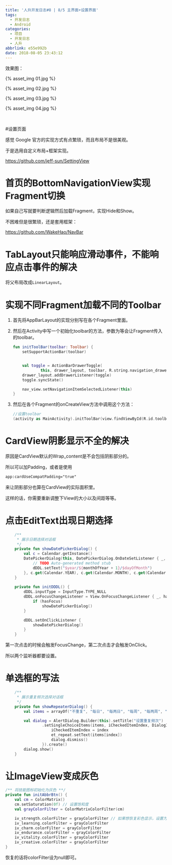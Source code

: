 ```yaml
---
title: '人升开发日志#8 | 8/5 主界面+设置界面'
tags:
  - 开发日志
  - Android
categories:
  - 项目
  - 开发日志
  - 人升
abbrlink: e55e992b
date: 2018-08-05 23:43:12
---
```


效果图：

 {% asset_img 01.jpg %}

<!-- more -->

 {% asset_img 02.jpg %}

 {% asset_img 03.jpg %}

 {% asset_img 04.jpg %}



<br />

#设置页面

感觉 Google 官方的实现方式有点繁琐，而且布局不是很美观。

于是选用自定义布局+框架实现。

https://github.com/jeff-sun/SettingView





# 首页的BottomNavigationView实现Fragment切换

如果自己写就要判断逻辑然后加载Fragment，实现Hide和Show。

不困难但是很繁琐，还是套用框架：

https://github.com/WakeHao/NavBar



# TabLayout只能响应滑动事件，不能响应点击事件的解决

将父布局改成`LinearLayout`。



# 实现不同Fragment加载不同的Toolbar

1. 首先将AppBarLayout的实现分别写在各个Fragment里面。

2. 然后在Activity中写一个初始化toolbar的方法，参数为等会让Fragment传入的toolbar。

   ```kotlin
   fun initToolBar(toolbar: Toolbar) {
       setSupportActionBar(toolbar)
   
   
       val toggle = ActionBarDrawerToggle(
               this, drawer_layout, toolbar, R.string.navigation_drawer_open, R.string.navigation_drawer_close)
       drawer_layout.addDrawerListener(toggle)
       toggle.syncState()
   
       nav_view.setNavigationItemSelectedListener(this)
   }
   ```

3. 然后在各个Fragment的onCreateView方法中调用这个方法：

   ```kotlin
   //设置toolbar
   (activity as MainActivity).initToolBar(view.findViewById(R.id.toolbar))
   ```



# CardView阴影显示不全的解决

原因是CardView默认的Wrap_content是不会包括阴影部分的。

所以可以加Padding，或者是使用

```xml
app:cardUseCompatPadding="true"
```

来让阴影部分也算在CardView的实际面积里。

这样的话，你需要重新调整下View的大小以及间距等等。



# 点击EditText出现日期选择

```kotlin
    /**
     * 展示日期选择对话框
     */
    private fun showDatePickerDialog() {
        val c = Calendar.getInstance()
        DatePickerDialog(this, DatePickerDialog.OnDateSetListener { _, year, monthOfYear, dayOfMonth ->
            // TODO Auto-generated method stub
            dDDL.setText("$year/${monthOfYear + 1}/$dayOfMonth")
        }, c.get(Calendar.YEAR), c.get(Calendar.MONTH), c.get(Calendar.DAY_OF_MONTH)).show()
    }
    
    private fun initDDDL() {
        dDDL.inputType = InputType.TYPE_NULL
        dDDL.onFocusChangeListener = View.OnFocusChangeListener { _, hasFocus ->
            if (hasFocus)
                showDatePickerDialog()
        }

        dDDL.setOnClickListener {
            showDatePickerDialog()
        }
    }
```

第一次点击的时候会触发FocusChange，第二次点击才会触发OnClick。

所以两个监听器都要设置。



# 单选框的写法

```kotlin
    /**
     * 展示重复频次选择对话框
     */
    private fun showRepeaterDialog() {
        val items = arrayOf("不重复", "每日", "每两日", "每周", "每两周", "每月")

        val dialog = AlertDialog.Builder(this).setTitle("设置重复频次")
                .setSingleChoiceItems(items, iCheckedItemIndex, DialogInterface.OnClickListener { dialog, index ->
                    iCheckedItemIndex = index
                    et_repeat.setText(items[index])
                    dialog.dismiss()
                }).create()
        dialog.show()
    }
```



# 让ImageView变成灰色

```kotlin
/** 将技能图标初始化为灰色 **/
private fun initAbbrBtn() {
    val cm = ColorMatrix()
    cm.setSaturation(0f) // 设置饱和度
    val grayColorFilter = ColorMatrixColorFilter(cm)

    iv_strength.colorFilter = grayColorFilter // 如果想恢复彩色显示，设置为null即可
    iv_learning.colorFilter = grayColorFilter
    iv_charm.colorFilter = grayColorFilter
    iv_endurance.colorFilter = grayColorFilter
    iv_vitality.colorFilter = grayColorFilter
    iv_creative.colorFilter = grayColorFilter
}
```

恢复的话将colorFilter设为null即可。


